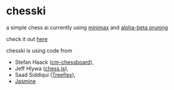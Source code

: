 # chesski
a simple chess ai
currently using [minimax](https://en.wikipedia.org/wiki/Minimax) and [alpha-beta pruning](https://en.wikipedia.org/wiki/Alpha%E2%80%93beta_pruning)

check it out [here](https://ofietze.github.io/chesski/)

chesski is using code from  
- Stefan Haack ([cm-chessboard](https://github.com/shaack/cm-chessboard)),  
- Jeff Hlywa ([chess.js](https://github.com/jhlywa/chess.js/)),  
- Saad Siddiqui ([Treeflex](https://github.com/dumptyd/treeflex)),  
- [Jasmine](https://github.com/jasmine/jasmine)
